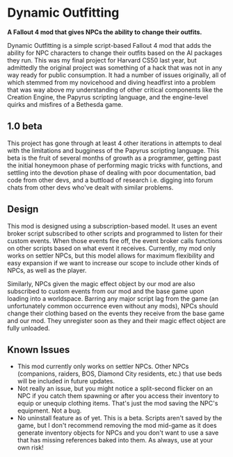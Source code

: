 # Dynamic Outfitting
**A Fallout 4 mod that gives NPCs the ability to change their outfits.**

Dynamic Outfitting is a simple script-based Fallout 4 mod that adds the ability for NPC characters to change their outfits based on the AI packages they run.
This was my final project for Harvard CS50 last year, but admittedly the original project was something of a hack that was not in any way ready for public consumption.
It had a number of issues originally, all of which stemmed from my novicehood and diving headfirst into a problem that was way above my understanding of other
critical components like the Creation Engine, the Papyrus scripting language, and the engine-level quirks and misfires of a Bethesda game.

## 1.0 beta
This project has gone through at least 4 other iterations in attempts to deal with the limitations and bugginess of the Papyrus scripting language. This beta is the fruit
of several months of growth as a programmer, getting past the initial honeymoon phase of performing magic tricks with functions, and settling into the devotion phase of
dealing with poor documentation, bad code from other devs, and a buttload of research i.e. digging into forum chats from other devs who've dealt with similar problems.

## Design
This mod is designed using a subscription-based model. It uses an event broker script subscribed to other scripts and programmed to listen for their custom events.
When those events fire off, the event broker calls functions on other scripts based on what event it receives. Currently, my mod only works on settler NPCs, but this model allows for
maximum flexibility and easy expansion if we want to increase our scope to include other kinds of NPCs, as well as the player.

Similarly, NPCs given the magic effect object by our mod are also subscribed to custom events from our mod and the base game upon loading into a worldspace. Barring any major script
lag from the game (an unfortunately common occurrence even without any mods), NPCs should change their clothing based on the events they receive from the base game and our mod.
They unregister soon as they and their magic effect object are fully unloaded.

## Known Issues
- This mod currently only works on settler NPCs. Other NPCs (companions, raiders, BOS, Diamond City residents, etc.) that use beds will be included in future updates.
- Not really an issue, but you might notice a split-second flicker on an NPC if you catch them spawning or after you access their inventory to equip or unequip clothing items.
That's just the mod saving the NPC's equipment. Not a bug.
- No uninstall feature as of yet. This is a beta. Scripts aren't saved by the game, but I don't recommend removing the mod mid-game as it does generate inventory objects for NPCs
and you don't want to use a save that has missing references baked into them. As always, use at your own risk!
